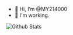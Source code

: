 - 👋 Hi, I’m @MY214000
- 👀 I'm working.

<!---
MY214000/MY214000 is a ✨ special ✨ repository because its `README.md` (this file) appears on your GitHub profile.
You can click the Preview link to take a look at your changes.
--->
![Github Stats](https://github-readme-stats.vercel.app/api?username=Sunshine214000&show_icons=true&theme=dark&count_private=true)

